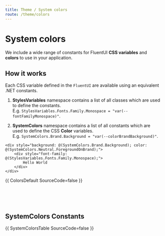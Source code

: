 ```yaml
---
title: Theme / System colors
route: /theme/colors
---
```


# System colors

We include a wide range of constants for FluentUI **CSS variables** and **colors** to use
in your application.

## How it works

Each CSS variable defined in the `FluentUI` are available
using an equivalent .NET constants.

1. **StylesVariables** namespace contains a list of all classes which
   are used to define the constants.  
   E.g. `StylesVariables.Fonts.Family.Monospace = "var(--fontFamilyMonospace)"`.

1. **SystemColors** namespace contains a list of all constants
   which are used to define the CSS **Color** variables.  
   E.g. `SystemColors.Brand.Background = "var(--colorBrandBackground)"`.

```razor
<div style="background: @(SystemColors.Brand.Background); color: @(SystemColors.Neutral.ForegroundOnBrand);">
    <div style="font-family: @(StylesVariables.Fonts.Family.Monospace);">
        Hello World
    </div>
</div>
```

{{ ColorsDefault SourceCode=false }}

<br /><br /><br />

## SystemColors Constants

{{ SystemColorsTable SourceCode=false }}
